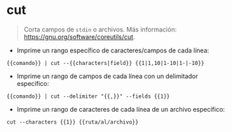 # cut

> Corta campos de `stdin` o archivos.
> Más información: <https://gnu.org/software/coreutils/cut>.

- Imprime un rango específico de caracteres/campos de cada línea:

`{{comando}} | cut --{{characters|field}} {{1|1,10|1-10|1-|-10}}`

- Imprime un rango de campos de cada línea con un delimitador específico:

`{{comando}} | cut --delimiter "{{,}}" --fields {{1}}`

- Imprime un rango de caracteres de cada línea de un archivo específico:

`cut --characters {{1}} {{ruta/al/archivo}}`
